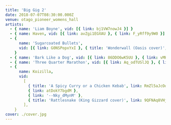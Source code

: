 ```yaml
---
title: 'Big Gig 2'
date: 2018-07-07T08:30:00.000Z
venue: otago_pioneer_womens_hall
artists:
  - { name: 'Liam Boyne', vid: [{ link: bj1VW7nowJ4 }] }
  - { name: Haven, vid: [{ link: avZgi1EGXAU }, { link: F_yRff9y9W0 }] }
  - {
      name: 'Sugarcoated Bullets',
      vid: [{ link: G0NSPopxYxI }, { title: 'Wonderwall (Oasis cover)', link: LHk7IunQGY4 }, { link: mSiBIMrjXH8 }, { link: bUCKo9fBdMA }],
    }
  - { name: 'Bark Like a Dog', vid: [{ link: 86DDO6wK5UU }, { link: vMKtIuPV5Fs }] }
  - { name: 'Three Quarter Marathon', vid: [{ link: Aq_odTUSlJQ }, { link: cYjVSvVc9dQ }] }
  - {
      name: Koizilla,
      vid:
        [
          { title: 'A Spicy Curry or a Chicken Kebab', link: RmZl5aJcOq8 },
          { link: atDokY7bgdM },
          { link: '--Nky_dMynM' },
          { title: 'Rattlesnake (King Gizzard cover)', link: 9QFNAq8VHjU },
        ],
    }
cover: ./cover.jpg
---
```

